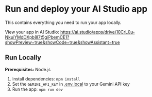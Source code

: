 # Run and deploy your AI Studio app

This contains everything you need to run your app locally.

View your app in AI Studio: https://ai.studio/apps/drive/10CrL0u-NkuiYMdDXpb8l7t5giPbemCE1?showPreview=true&showCode=true&showAssistant=true

## Run Locally

**Prerequisites:**  Node.js


1. Install dependencies:
   `npm install`
2. Set the `GEMINI_API_KEY` in [.env.local](.env.local) to your Gemini API key
3. Run the app:
   `npm run dev`
